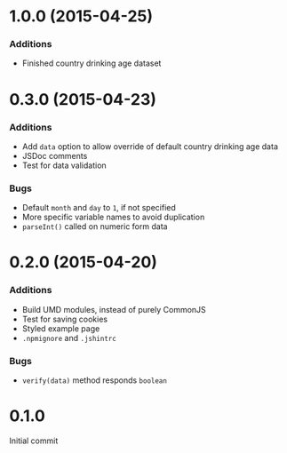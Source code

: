 # 1.0.0 (2015-04-25)
### Additions
* Finished country drinking age dataset

# 0.3.0 (2015-04-23)
### Additions
* Add `data` option to allow override of default country drinking age data
* JSDoc comments
* Test for data validation

### Bugs
* Default `month` and `day` to `1`, if not specified
* More specific variable names to avoid duplication
* `parseInt()` called on numeric form data

# 0.2.0 (2015-04-20)
### Additions
* Build UMD modules, instead of purely CommonJS
* Test for saving cookies
* Styled example page
* `.npmignore` and `.jshintrc`

### Bugs
* `verify(data)` method responds `boolean`

# 0.1.0
Initial commit

